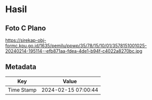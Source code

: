 # Hasil

## Foto C Plano

https://sirekap-obj-formc.kpu.go.id/1635/pemilu/ppwp/35/78/15/10/01/3578151001025-20240214-195114--efb871aa-fdea-4de1-b94f-c4022a8270bc.jpg


## Metadata

| Key        | Value               |
| ---------- | ------------------- |
| Time Stamp | 2024-02-15 07:00:44 |



